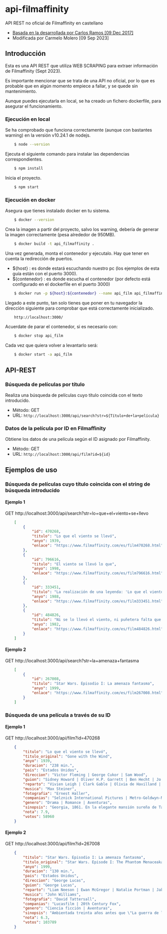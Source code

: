 # api-filmaffinity
API REST no oficial de Filmaffinity en castellano

- [Basada en la desarrollada por Carlos Ramos [09 Dec 2017]](https://github.com/carlosramosa/api-filmaffinity)
- Modificada por Carmelo Molero [09 Sep 2023]

## Introducción

Esta es una API REST que utiliza WEB SCRAPING para extraer información de Filmaffinity (Sept 2023).

Es importante mencionar que se trata de una API no oficial, por lo que es probable que en algún momento empiece a fallar, y se quede sin mantenimiento.

Aunque puedes ejecutarla en local, se ha creado un fichero dockerfile, para asegurar el funcionamiento.

### Ejecución en local

Se ha comprobado que funciona correctamente (aunque con bastantes warning) en la versión v10.24.1 de nodejs.
```bash
    $ node --version
```

Ejecuta el siguiente comando para instalar las dependencias correspondientes.
```bash
    $ npm install
```

Inicia el proyecto.
```bash
    $ npm start
```

### Ejecución en docker

Asegura que tienes instalado docker en tu sistema.
```bash
    $ docker --version
```

Crea la imagen a partir del proyecto, salvo los warning, debería de generar la imagen correctamente (pesa alrededor de 950MB).
```bash
    $ docker build -t api_filmaffinity .
```

Una vez generada, monta el contenedor y ejecutalo.
Hay que tener en cuenta la redirección de puertos.
- ${host} : es donde estará escuchando nuestro pc (los ejemplos de esta guía están con el puerto 3000).
- ${contenedor} : es donde escucha el contenedor (por defecto está configurado en el dockerfile en el puerto 3000)
```bash
    $ docker run -p ${host}:${contenedor} --name api_film api_filmaffinity
```

Llegado a este punto, tan solo tienes que poner en tu navegador la dirección siguiente para comprobar que está correctamente inicializado.
```bash
    http://localhost:3000/
```

Acuerdate de parar el contenedor, si es necesario con:
```bash
    $ docker stop api_film
```

Cada vez que quiera volver a levantarlo será:
```bash
    $ docker start -a api_film
```

## API-REST

### Búsqueda de películas por título

Realiza una búsqueda de películas cuyo título coincida con el texto introducido.

- Método: GET
- URL: `http://localhost:3000/api/search?str=${Título+de+la+película}`

### Datos de la película por ID en Filmaffinity

Obtiene los datos de una película según el ID asignado por Filmaffinity.

- Método: GET
- URL: `http://localhost:3000/api/film?id=${id}`

## Ejemplos de uso

### Búsqueda de películas cuyo título coincida con el string de búsqueda introducido

#### Ejemplo 1

GET http://localhost:3000/api/search?str=lo+que+el+viento+se+llevo

```json
    [
        {
            "id": 470268,
            "titulo": "Lo que el viento se llevó",
            "anyo": 1939,
            "enlace": "https://www.filmaffinity.com/es/film470268.html"
        },
        {
            "id": 796616,
            "titulo": "El viento se llevó lo que",
            "anyo": 1998,
            "enlace": "https://www.filmaffinity.com/es/film796616.html"
        },
        {
            "id": 333451,
            "titulo": "La realización de una leyenda: 'Lo que el viento se llevó' (TV)",
            "anyo": 1988,
            "enlace": "https://www.filmaffinity.com/es/film333451.html"
        },
        {
            "id": 484826,
            "titulo": "Ni se lo llevó el viento, ni puñetera falta que hacía",
            "anyo": 1982,
            "enlace": "https://www.filmaffinity.com/es/film484826.html"
        }
    ]
```
#### Ejemplo 2

GET http://localhost:3000/api/search?str=la+amenaza+fantasma

```json
    [
        {
            "id": 267008,
            "titulo": "Star Wars. Episodio I: La amenaza fantasma",
            "anyo": 1999,
            "enlace": "https://www.filmaffinity.com/es/film267008.html"
        }
    ]
```

### Búsqueda de una película a través de su ID

#### Ejemplo 1

GET http://localhost:3000/api/film?id=470268

```json
    {
        "titulo": "Lo que el viento se llevó",
        "titulo_original": "Gone with the Wind",
        "anyo": 1939,
        "duracion": "238 min.",
        "pais": "Estados Unidos",
        "direccion": "Victor Fleming | George Cukor | Sam Wood",
        "guion": "Sidney Howard | Oliver H.P. Garrett | Ben Hecht | Jo Swerling | John Van Druten | Novela: Margaret Mitchell",
        "reparto": "Vivien Leigh | Clark Gable | Olivia de Havilland | Leslie Howard | Hattie McDaniel | Thomas Mitchell | Barbara O'Neil | Butterfly McQueen | Ona Munson | Ann Rutherford | Evelyn Keyes | Mickey Kuhn | Ward Bond | George Reeves",
        "musica": "Max Steiner",
        "fotografia": "Ernest Haller",
        "companias": "Selznick International Pictures | Metro-Goldwyn-Mayer (MGM)",
        "genero": "Drama | Romance | Aventuras",
        "sinopsis": "Georgia, 1861. En la elegante mansión sureña de Tara, vive Scarlett O'Hara (Vivien Leigh), la joven más bella, caprichosa y egoísta de la región. Ella suspira por el amor de Ashley (Leslie Howard), pero él está prometido con su prima, la dulce y bondadosa Melanie (Olivia de Havilland). En la última fiesta antes del estallido de la Guerra de Secesión (1861-1865), Scarlett conoce al cínico y apuesto Rhett Butler (Clark Gable), un vividor arrogante y aventurero, que sólo piensa en sí mismo y que no tiene ninguna intención de participar en la contienda. Lo único que él desea es hacerse rico y conquistar el corazón de la hermosa Scarlett.",
        "nota": 7.9,
        "votos": 58960
    }
```

#### Ejemplo 2

GET http://localhost:3000/api/film?id=267008
```json
    {
        "titulo": "Star Wars. Episodio I: La amenaza fantasma",
        "titulo_original": "Star Wars. Episode I: The Phantom Menaceaka",
        "anyo": 1999,
        "duracion": "130 min.",
        "pais": "Estados Unidos",
        "direccion": "George Lucas",
        "guion": "George Lucas",
        "reparto": "Liam Neeson | Ewan McGregor | Natalie Portman | Jake Lloyd | Samuel L. Jackson | Ian McDiarmid | Ray Park | Anthony Daniels | Kenny Baker | Pernilla August | Hugh Quarshie | Ahmed Best | Andy Secombe",
        "musica": "John Williams",
        "fotografia": "David Tattersall",
        "companias": "Lucasfilm | 20th Century Fox",
        "genero": "Ciencia ficción | Aventuras",
        "sinopsis": "Ambientada treinta años antes que \"La guerra de las galaxias\" (1977), muestra la infancia de Darth Vader, el pasado de Obi-Wan Kenobi y el resurgimiento de los Sith, los caballeros Jedi dominados por el Lado Oscuro. La Federación de Comercio ha bloqueado el pequeño planeta de Naboo, gobernado por la joven Reina Amidala; se trata de un plan ideado por Sith Darth Sidious, que, manteniéndose en el anonimato, dirige a los neimoidianos, que están al mando de la Federación. El Jedi Qui-Gon Jinn y su aprendiz Obi-Wan Kenobi convencen a Amidala para que vaya a Coruscant, la capital de la República y sede del Consejo Jedi, y trate de  neutralizar esta amenaza. Pero, al intentar esquivar el bloqueo, la nave real resulta averiada, viéndose así obligada la tripulación a aterrizar en el desértico y remoto planeta de Tatooine...\n\nReestrenada en cines de todo el mundo en febrero de 2012, tanto en 3D como en 2D estándar. (FILMAFFINITY)",
        "nota": 6.3,
        "votos": 103789
    }
```
